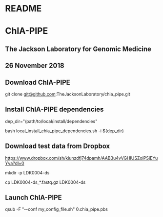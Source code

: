 # README
# ChIA-PIPE
## The Jackson Laboratory for Genomic Medicine
## 26 November 2018


## Download ChIA-PIPE
git clone git@github.com:TheJacksonLaboratory/chia_pipe.git

## Install ChIA-PIPE dependencies
dep_dir="/path/to/local/install/dependencies"


bash local_install_chia_pipe_dependencies.sh -i ${dep_dir}

## Download test data from Dropbox
https://www.dropbox.com/sh/kiunzdfj74dpamh/AAB3u4vVGHIUSZoiPSjEYuYva?dl=0

mkdir -p LDK0004-ds

cp LDK0004-ds_*.fastq.gz LDK0004-ds

## Launch ChIA-PIPE
qsub -F "--conf my_config_file.sh" 0.chia_pipe.pbs
